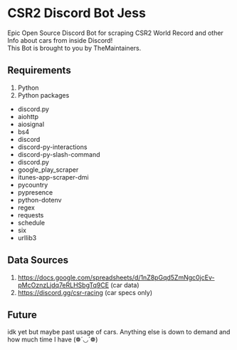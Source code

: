 # CSR2 Discord Bot Jess
Epic Open Source Discord Bot for scraping CSR2 World Record and other Info about cars from inside Discord!<br>
This Bot is brought to you by TheMaintainers.<br>

## Requirements
1. Python
2. Python packages
 - discord.py
 - aiohttp
 - aiosignal
 - bs4
 - discord
 - discord-py-interactions
 - discord-py-slash-command
 - discord.py
 - google_play_scraper
 - itunes-app-scraper-dmi
 - pycountry
 - pypresence
 - python-dotenv
 - regex
 - requests
 - schedule
 - six
 - urllib3

## Data Sources
1. https://docs.google.com/spreadsheets/d/1nZ8pGqd5ZmNgc0jcEv-pMcOznzLjdq7eRLHSbgTq9CE (car data)
2. https://discord.gg/csr-racing (car specs only)

## Future
idk yet but maybe past usage of cars. Anything else is down to demand and how much time I have (❁´◡`❁)

